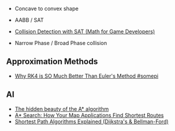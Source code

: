 * Concave to convex shape

* AABB / SAT
* [Collision Detection with SAT (Math for Game Developers)](https://www.youtube.com/watch?v=-EsWKT7Doww&ab_channel=pikuma)

* Narrow Phase / Broad Phase collision

## Approximation Methods

* [Why RK4 is SO Much Better Than Euler's Method #somepi](https://www.youtube.com/watch?v=dShtlMl69kY)

## AI

* [The hidden beauty of the A* algorithm](https://www.youtube.com/watch?v=A60q6dcoCjw)
* [A* Search: How Your Map Applications Find Shortest Routes](https://www.youtube.com/watch?v=88I6IidylGc&ab_channel=Reducible)
* [Shortest Path Algorithms Explained (Dijkstra's & Bellman-Ford)](https://www.youtube.com/watch?v=j0OUwduDOS0)
